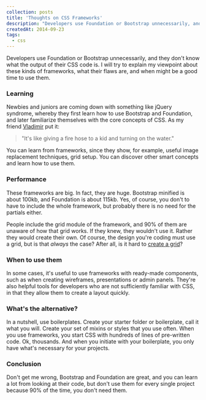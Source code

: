 ```yaml
---
collection: posts
title: 'Thoughts on CSS Frameworks'
description: "Developers use Foundation or Bootstrap unnecessarily, and they don't know what the output of their CSS code is. I will try to explain my viewpoint about these kinds of frameworks, what their flaws are, and when might be a good time to use them..."
createdAt: 2014-09-23
tags:
  - css
---
```


Developers use Foundation or Bootstrap unnecessarily, and they don't know what the output of their CSS code is. I will try to explain my viewpoint about these kinds of frameworks, what their flaws are, and when might be a good time to use them.

### Learning

Newbies and juniors are coming down with something like jQuery syndrome, whereby they first learn how to use Bootstrap and Foundation, and later familiarize themselves with the core concepts of CSS. As my friend [Vladimir](https://github.com/vladimirsiljkovic) put it:

> "It's like giving a fire hose to a kid and turning on the water."

You can learn from frameworks, since they show, for example, useful image replacement techniques, grid setup. You can discover other smart concepts and learn how to use them.

### Performance

These frameworks are big. In fact, they are huge. Bootstrap minified is about 100kb, and Foundation is about 115kb. Yes, of course, you don't to have to include the whole framework, but probably there is no need for the partials either.

People include the grid module of the framework, and 90% of them are unaware of how that grid works. If they knew, they wouldn't use it. Rather they would create their own. Of course, the design you're coding must use a grid, but is that _always_ the case? After all, is it hard to [create a grid](http://css-tricks.com/dont-overthink-it-grids)?

### When to use them

In some cases, it's useful to use frameworks with ready-made components, such as when creating wireframes, presentations or admin panels. They're also helpful tools for developers who are not sufficiently familiar with CSS, in that they allow them to create a layout quickly.

### What's the alternative?

In a nutshell, use boilerplates. Create your starter folder or boilerplate, call it what you will. Create your set of mixins or styles that you use often. When you use frameworks, you start CSS with hundreds of lines of pre-written code. Ok, thousands. And when you initiate with your boilerplate, you only have what's necessary for your projects.

### Conclusion

Don't get me wrong, Bootstrap and Foundation are great, and you can learn a lot from looking at their code, but don't use them for every single project because 90% of the time, you don't need them.
